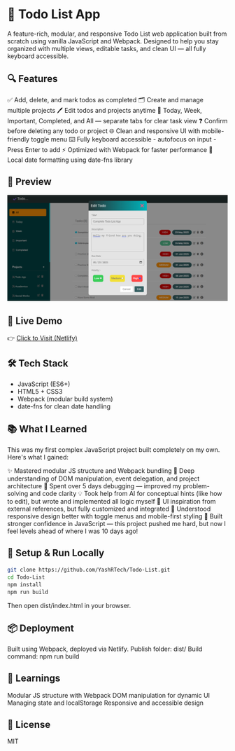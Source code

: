 # 📝 Todo List App

A feature-rich, modular, and responsive Todo List web application built from scratch using vanilla JavaScript and Webpack. Designed to help you stay organized with multiple views, editable tasks, and clean UI — all fully keyboard accessible.


## 🔍 Features

✅ Add, delete, and mark todos as completed
🗂️ Create and manage multiple projects
🖊️ Edit todos and projects anytime
📁 Today, Week, Important, Completed, and All — separate tabs for clear task view
❓ Confirm before deleting any todo or project
🌐 Clean and responsive UI with mobile-friendly toggle menu
⌨️ Fully keyboard accessible
    - autofocus on input
    - Press Enter to add
⚡ Optimized with Webpack for faster performance
📆 Local date formatting using date-fns library

## 📸 Preview

![Todo List Screenshot](./src/assests/preview.png)

## 🚀 Live Demo

👉 [Click to Visit (Netlify)](https://your-netlify-link.netlify.app)

## 🛠️ Tech Stack

- JavaScript (ES6+)
- HTML5 + CSS3
- Webpack (modular build system)
- date-fns for clean date handling


## 📚 What I Learned

This was my first complex JavaScript project built completely on my own. Here's what I gained:

✨ Mastered modular JS structure and Webpack bundling
🧠 Deep understanding of DOM manipulation, event delegation, and project architecture
🧪 Spent over 5 days debugging — improved my problem-solving and code clarity
💡 Took help from AI for conceptual hints (like how to edit), but wrote and implemented all logic myself
🎨 UI inspiration from external references, but fully customized and integrated
📱 Understood responsive design better with toggle menus and mobile-first styling
💪 Built stronger confidence in JavaScript — this project pushed me hard, but now I feel levels ahead of where I was 10 days ago!


## 🚧 Setup & Run Locally
```bash
git clone https://github.com/YashRTech/Todo-List.git
cd Todo-List
npm install
npm run build
```

Then open dist/index.html in your browser.

## 📦 Deployment
Built using Webpack, deployed via Netlify.
Publish folder: dist/
Build command: npm run build


## 🧠 Learnings
Modular JS structure with Webpack
DOM manipulation for dynamic UI
Managing state and localStorage
Responsive and accessible design


## 📜 License
MIT